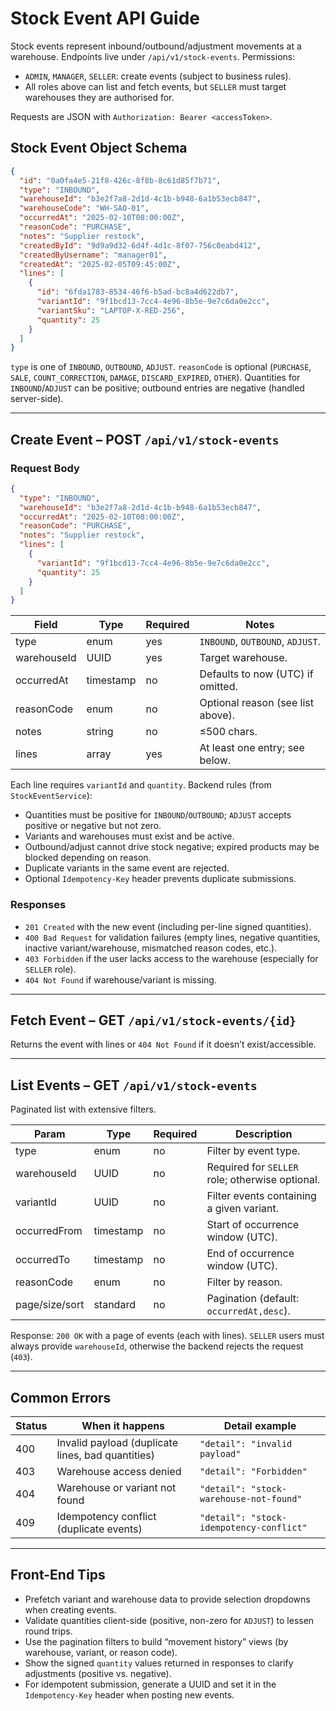 # Stock Event API Guide

Stock events represent inbound/outbound/adjustment movements at a warehouse. Endpoints live under `/api/v1/stock-events`. Permissions:

- `ADMIN`, `MANAGER`, `SELLER`: create events (subject to business rules).
- All roles above can list and fetch events, but `SELLER` must target warehouses they are authorised for.

Requests are JSON with `Authorization: Bearer <accessToken>`.

## Stock Event Object Schema

```json
{
  "id": "0a0fa4e5-21f8-426c-8f8b-8c61d85f7b71",
  "type": "INBOUND",
  "warehouseId": "b3e2f7a8-2d1d-4c1b-b948-6a1b53ecb847",
  "warehouseCode": "WH-SAO-01",
  "occurredAt": "2025-02-10T08:00:00Z",
  "reasonCode": "PURCHASE",
  "notes": "Supplier restock",
  "createdById": "9d9a9d32-6d4f-4d1c-8f07-756c0eabd412",
  "createdByUsername": "manager01",
  "createdAt": "2025-02-05T09:45:00Z",
  "lines": [
    {
      "id": "6fda1783-8534-46f6-b5ad-bc8a4d622db7",
      "variantId": "9f1bcd13-7cc4-4e96-8b5e-9e7c6da0e2cc",
      "variantSku": "LAPTOP-X-RED-256",
      "quantity": 25
    }
  ]
}
```

`type` is one of `INBOUND`, `OUTBOUND`, `ADJUST`. `reasonCode` is optional (`PURCHASE`, `SALE`, `COUNT_CORRECTION`, `DAMAGE`, `DISCARD_EXPIRED`, `OTHER`). Quantities for `INBOUND`/`ADJUST` can be positive; outbound entries are negative (handled server-side).

---

## Create Event – POST `/api/v1/stock-events`

### Request Body

```json
{
  "type": "INBOUND",
  "warehouseId": "b3e2f7a8-2d1d-4c1b-b948-6a1b53ecb847",
  "occurredAt": "2025-02-10T08:00:00Z",
  "reasonCode": "PURCHASE",
  "notes": "Supplier restock",
  "lines": [
    {
      "variantId": "9f1bcd13-7cc4-4e96-8b5e-9e7c6da0e2cc",
      "quantity": 25
    }
  ]
}
```

| Field       | Type      | Required | Notes                                                            |
|-------------|-----------|----------|------------------------------------------------------------------|
| type        | enum      | yes      | `INBOUND`, `OUTBOUND`, `ADJUST`.                                 |
| warehouseId | UUID      | yes      | Target warehouse.                                                |
| occurredAt  | timestamp | no       | Defaults to now (UTC) if omitted.                                |
| reasonCode  | enum      | no       | Optional reason (see list above).                                |
| notes       | string    | no       | ≤500 chars.                                                       |
| lines       | array     | yes      | At least one entry; see below.                                    |

Each line requires `variantId` and `quantity`. Backend rules (from `StockEventService`):

- Quantities must be positive for `INBOUND`/`OUTBOUND`; `ADJUST` accepts positive or negative but not zero.
- Variants and warehouses must exist and be active.
- Outbound/adjust cannot drive stock negative; expired products may be blocked depending on reason.
- Duplicate variants in the same event are rejected.
- Optional `Idempotency-Key` header prevents duplicate submissions.

### Responses

- `201 Created` with the new event (including per-line signed quantities).
- `400 Bad Request` for validation failures (empty lines, negative quantities, inactive variant/warehouse, mismatched reason codes, etc.).
- `403 Forbidden` if the user lacks access to the warehouse (especially for `SELLER` role).
- `404 Not Found` if warehouse/variant is missing.

---

## Fetch Event – GET `/api/v1/stock-events/{id}`

Returns the event with lines or `404 Not Found` if it doesn’t exist/accessible.

---

## List Events – GET `/api/v1/stock-events`

Paginated list with extensive filters.

| Param        | Type      | Required | Description                                           |
|--------------|-----------|----------|-------------------------------------------------------|
| type         | enum      | no       | Filter by event type.                                |
| warehouseId  | UUID      | no       | Required for `SELLER` role; otherwise optional.       |
| variantId    | UUID      | no       | Filter events containing a given variant.             |
| occurredFrom | timestamp | no       | Start of occurrence window (UTC).                     |
| occurredTo   | timestamp | no       | End of occurrence window (UTC).                       |
| reasonCode   | enum      | no       | Filter by reason.                                    |
| page/size/sort | standard | no     | Pagination (default: `occurredAt,desc`).              |

Response: `200 OK` with a page of events (each with lines). `SELLER` users must always provide `warehouseId`, otherwise the backend rejects the request (`403`).

---

## Common Errors

| Status | When it happens                                | Detail example                             |
|--------|------------------------------------------------|--------------------------------------------|
| 400    | Invalid payload (duplicate lines, bad quantities) | `"detail": "invalid payload"`             |
| 403    | Warehouse access denied                         | `"detail": "Forbidden"`                  |
| 404    | Warehouse or variant not found                  | `"detail": "stock-warehouse-not-found"`   |
| 409    | Idempotency conflict (duplicate events)         | `"detail": "stock-idempotency-conflict"`  |

---

## Front-End Tips

- Prefetch variant and warehouse data to provide selection dropdowns when creating events.
- Validate quantities client-side (positive, non-zero for `ADJUST`) to lessen round trips.
- Use the pagination filters to build “movement history” views (by warehouse, variant, or reason code).
- Show the signed `quantity` values returned in responses to clarify adjustments (positive vs. negative).
- For idempotent submission, generate a UUID and set it in the `Idempotency-Key` header when posting new events.

